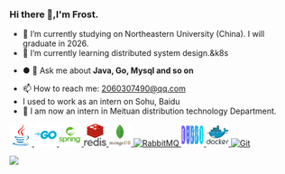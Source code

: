 ### Hi there 👋,I'm Frost.

- 🔭 I’m currently studying on Northeastern University (China). I will graduate in 2026.
- 🌱 I’m currently learning distributed system design.&k8s
- <p>● 💬 Ask me about <b>Java, Go, Mysql and so on</b></p>
- 📫 How to reach me: 2060307490@qq.com
- I used to work as an intern on Sohu, Baidu
- 👀 I am now an intern in Meituan distribution technology Department.

<a href="https://www.oracle.com/java/" target="_blank" rel="noreferrer">
  <img src="https://raw.githubusercontent.com/devicons/devicon/master/icons/java/java-original.svg" alt="Java" width="40" height="40" />
</a>
<a href="https://golang.org/" target="_blank" rel="noreferrer">
  <img src="https://raw.githubusercontent.com/devicons/devicon/master/icons/go/go-original-wordmark.svg" alt="Go" width="40" height="40" />
</a>
<a href="https://spring.io/" target="_blank" rel="noreferrer">
  <img src="https://raw.githubusercontent.com/devicons/devicon/master/icons/spring/spring-original-wordmark.svg" alt="Spring" width="40" height="40" />
</a>
<a href="https://redis.io/" target="_blank" rel="noreferrer">
  <img src="https://raw.githubusercontent.com/devicons/devicon/master/icons/redis/redis-original-wordmark.svg" alt="Redis" width="40" height="40" />
</a>
<a href="https://www.mongodb.com/" target="_blank" rel="noreferrer">
  <img src="https://raw.githubusercontent.com/devicons/devicon/master/icons/mongodb/mongodb-original-wordmark.svg" alt="MongoDB" width="40" height="40" />
</a>
<a href="https://kafka.apache.org/" target="_blank" rel="noreferrer">
  <img src="https://github.com/get-icon/geticon/blob/master/icons/kafka.svg" alt="RabbitMQ" width="40" height="40" />
</a>
<a href="https://dubbo.apache.org/" target="_blank" rel="noreferrer">
  <img src="https://github.com/cncf/landscape/blob/master/hosted_logos/dubbo.svg" alt="Dubbo" width="40" height="40" />
</a>
<a href="https://www.docker.com/" target="_blank" rel="noreferrer">
  <img src="https://raw.githubusercontent.com/devicons/devicon/master/icons/docker/docker-original-wordmark.svg" alt="Docker" width="40" height="40" />
</a>
<a href="https://git-scm.com/" target="_blank" rel="noreferrer">
  <img src="https://www.vectorlogo.zone/logos/git-scm/git-scm-icon.svg" alt="Git" width="40" height="40" />
</a>


![](https://github-readme-stats.vercel.app/api?username=dyx1234&show_icons=true&theme=transparent)
